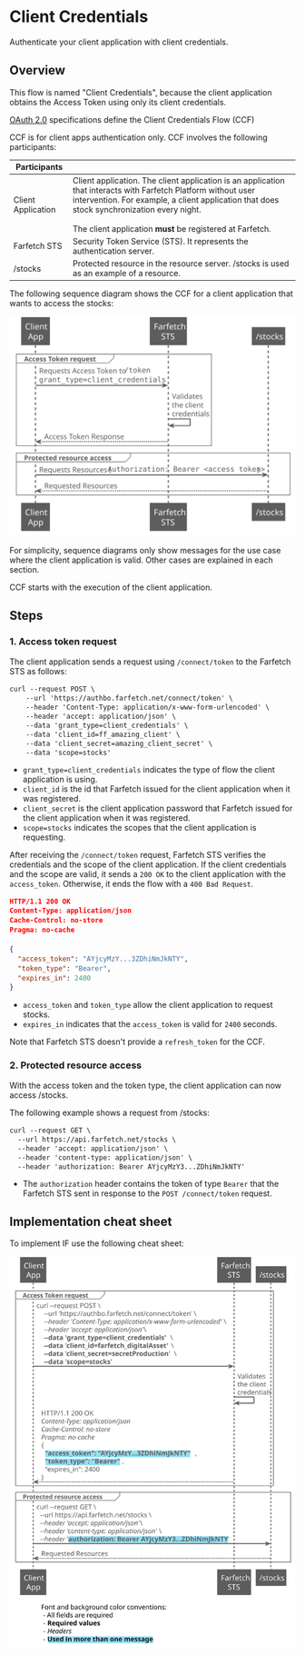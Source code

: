 <!--title:start-->
# Client Credentials
<!--title:end-->
<!--shortdesc:start-->
Authenticate your client application with client credentials.
<!--shortdesc:end-->
<!--desc:start-->
## Overview

This flow is named "Client Credentials", because the client application obtains the Access Token using only its client credentials.

[OAuth 2.0](https://tools.ietf.org/html/rfc6749) specifications define the Client Credentials Flow (CCF)

CCF is for client apps authentication only. CCF involves the following participants:

| Participants | |
|------------- |------- |
| Client Application | Client application. The client application is an application that interacts with Farfetch Platform without user intervention. For example, a client application that does stock synchronization every night. <br/><br/>The client application **must** be registered at Farfetch. |
| Farfetch STS | Security Token Service (STS). It represents the authentication server. |
| /stocks | Protected resource in the resource server. /stocks is used as an example of a resource.|

The following sequence diagram shows the CCF for a client application that wants to access the stocks:

![](../images/flow-client-credentials.svg)

For simplicity, sequence diagrams only show messages for the use case where the client application is valid. Other cases are explained in each section.

CCF starts with the execution of the client application.
<!--overview:end-->
<!--steps:start-->
## Steps

### 1. Access token request

The client application sends a request using `/connect/token` to the Farfetch STS as follows:

```shell
curl --request POST \
    --url 'https://authbo.farfetch.net/connect/token' \
    --header 'Content-Type: application/x-www-form-urlencoded' \
    --header 'accept: application/json' \
    --data 'grant_type=client_credentials' \
    --data 'client_id=ff_amazing_client' \
    --data 'client_secret=amazing_client_secret' \
    --data 'scope=stocks' 
```

* `grant_type=client_credentials` indicates the type of flow the client application is using.
* `client_id` is the id that Farfetch issued for the client application when it was registered.
* `client_secret` is the client application password that Farfetch issued for the client application when it was registered.
* `scope=stocks` indicates the scopes that the client application is requesting. 

After receiving the `/connect/token` request, Farfetch STS verifies the credentials and the scope of the client application. If the client credentials and the scope are valid, it sends a `200 OK` to the client application with the `access_token`. Otherwise, it ends the flow with a `400 Bad Request`.

```json
HTTP/1.1 200 OK
Content-Type: application/json
Cache-Control: no-store
Pragma: no-cache

{
  "access_token": "AYjcyMzY...3ZDhiNmJkNTY",
  "token_type": "Bearer",
  "expires_in": 2400
}
```

* `access_token` and `token_type` allow the client application to request stocks.
* `expires_in` indicates that the `access_token` is valid for `2400` seconds.

Note that Farfetch STS doesn't provide a `refresh_token` for the CCF.

### 2. Protected resource access

With the access token and the token type, the client application can now access /stocks.

The following example shows a request from /stocks:

```shell
curl --request GET \
  --url https://api.farfetch.net/stocks \
  --header 'accept: application/json' \
  --header 'content-type: application/json' \
  --header 'authorization: Bearer AYjcyMzY3...ZDhiNmJkNTY'
```

* The `authorization` header contains the token of type `Bearer` that the Farfetch STS sent in response to the `POST /connect/token` request.

<!--steps:end-->
<!--example:start-->
## Implementation cheat sheet

To implement IF use the following cheat sheet:

![](../images/sheet-client-credentials.svg)

<!--desc:end-->
